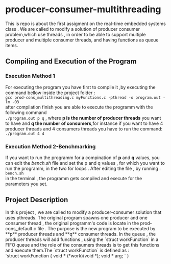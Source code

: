 # producer-consumer-multithreading
This is repo is about the first assigment on the real-time embedded systems class . We are called to modify a solution of producer consumer problem,which use threads , in order to be able to support multiple producer and multiple consumer threads, and having functions as queue items. 
## Compiling and Execution of the Program
### Execution Method 1
For executing the program you have first to compile it ,by executing the command bellow inside the project folder :<br>
`gcc prod-cons_multithreading.c myFunctions.c -pthread -o program.out -lm -O3`<br>
after compilation finish you are able to execute the programm with the following command<br>
`./program.out p q` , where **p is the number of producer threads** you want to have and **q the number of consumers**,for instance if you want to have 4 producer threads and 4 consumers threads you have to run the command:<br>
`./program.out 4 4`

### Execution Method 2-Benchmarking
If you want to run the programm for a compination of **p** and **q** values, you can edit the *bench.sh* file and set the p and q values , for which you want to run the programm, in the two for loops . After editing the file , by running :<br>
`bench.sh` <br>
in the terminal , the programm gets compiled and execute for the parameters you set.

## Project Description 
<p>  In this project , we are called to modify a producer-consumer solution that uses pthreads. The original program spawns one producer and one consumer thread , the original programm's code is locate in the prod-cons_default.c file . The purpose is the new program to be executed by **p** producer threads and **q** consumer threads. In the queue , the producer threads will add functions , using the `struct workFunction` in a FIFO queue and the role of the consumers threads is to get this functions and execute them.The `struct workFunction` is defined as : <br> 
`struct workFunction {
  void * (*work)(void *);
  void * arg;
  `
}</p>


